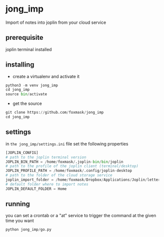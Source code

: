 # jong_imp

Import of notes into joplin from your cloud service

## prerequisite

joplin terminal installed

## installing

* create a virtualenv and activate it

```python 
python3 -m venv jong_imp
cd jong_imp
source bin/activate
```

* get the source 

```python
git clone https://github.com/foxmask/jong_imp
cd jong_imp
```

## settings 

in `the jong_imp/settings.ini` file set the following properties
 
```python 
[JOPLIN_CONFIG]
# path to the joplin terminal version
JOPLIN_BIN_PATH = /home/foxmask/.joplin-bin/bin/joplin
# path to the profile of the joplin client (terminal/desktop)
JOPLIN_PROFILE_PATH = /home/foxmask/.config/joplin-desktop
# path to the folder of the cloud storage service
joplin_import_folder = /home/foxmask/Dropbox/Applications/Joplin/letterbox/
# default folder where to import notes
JOPLIN_DEFAULT_FOLDER = Home
```

## running

you can set a crontab or a "at" service to trigger the command at the given time you want

```python
python jong_imp/go.py 
```

